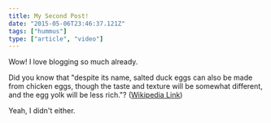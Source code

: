 ```yaml
---
title: My Second Post!
date: "2015-05-06T23:46:37.121Z"
tags: ["hummus"]
type: ["article", "video"]
---
```


Wow! I love blogging so much already.

Did you know that "despite its name, salted duck eggs can also be made from
chicken eggs, though the taste and texture will be somewhat different, and the
egg yolk will be less rich."?
([Wikipedia Link](https://en.wikipedia.org/wiki/Salted_duck_egg))

Yeah, I didn't either.
